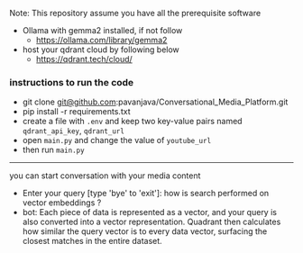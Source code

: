 
Note: This repository assume you have all the prerequisite software
- Ollama with gemma2 installed, if not follow
  - https://ollama.com/library/gemma2
- host your qdrant cloud by following below
  - https://qdrant.tech/cloud/

### instructions to run the code
- git clone git@github.com:pavanjava/Conversational_Media_Platform.git
- pip install -r requirements.txt
- create a file with `.env` and keep two key-value pairs named `qdrant_api_key`, `qdrant_url`
- open `main.py` and change the value of `youtube_url`
- then run `main.py`

------

you can start conversation with your media content

- Enter your query [type 'bye' to 'exit']: how is search performed on vector embeddings ?
- bot: Each piece of data is represented as a vector, and your query is also converted into a vector representation. Quadrant then calculates how similar the query vector is to every data vector, surfacing the closest matches in the entire dataset.